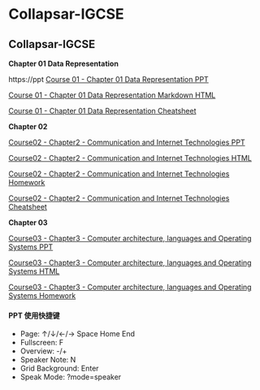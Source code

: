 # Collapsar-IGCSE

## Collapsar-IGCSE

**Chapter 01 Data Representation**

https://ppt [Course 01 - Chapter 01 Data Representation PPT](https://ppt.yuketang.net/igcse/IGCSE-Chapter-01-Data-Representation/IGCShttps://pptE-Chapter-01-Data-Representation.html#slide=1)

[Course 01 - Chapter 01 Data Representation Markdown HTML](https://ppt.yuketang.net/igcse/Chapter1-Data-Representation.html)

[Course 01 - Chapter 01 Data Representation Cheatsheet](https://ppt.yuketang.net/igcse/igcse-cheatsheet-c1-information.pdf)

**Chapter 02**

[Course02 - Chapter2 - Communication and Internet Technologies PPT](https://ppt.yuketang.net/igcse/IGCSE-Chapter-02-Communication-and-Internet-Technologies/IGCSE-Chapter-02-Communication-and-Internet-Technologies.html#slide=1)

[Course02 - Chapter2 - Communication and Internet Technologies HTML](https://ppt.yuketang.net/igcse/Chapter2-Communication-and-Internet-Technologies.html)

[Course02 - Chapter2 - Communication and Internet Technologies Homework](https://ppt.yuketang.net/igcse/Chapter-02-Communication-and-Internet-Technologies-Homework.pdf)

[Course02 - Chapter2 - Communication and Internet Technologies Cheatsheet](https://ppt.yuketang.net/igcse/igcse-cheatsheet-c2-network.pdf)

**Chapter 03**

[Course03 - Chapter3 - Computer architecture, languages and Operating Systems PPT](https://ppt.yuketang.net/igcse/IGCSE-Chapter-03-Computer-architecture-languages-and-Operating-Systems/IGCSE-Chapter-03-Computer-architecture-languages-and-Operating-Systems.html)

[Course03 - Chapter3 - Computer architecture, languages and Operating Systems HTML](https://ppt.yuketang.net/igcse/Chapter3-Computer-architecture-languages-and-Operating-Systems.html)

[Course03 - Chapter3 - Computer architecture, languages and Operating Systems Homework](https://ppt.yuketang.net/igcse/Chapter-03-Computer-architecture-languages-and-Operating-Systems.pdf)

#### PPT 使用快捷键

* Page: ↑/↓/←/→ Space Home End
* Fullscreen: F
* Overview: -/+
* Speaker Note: N
* Grid Background: Enter
* Speak Mode: ?mode=speaker

